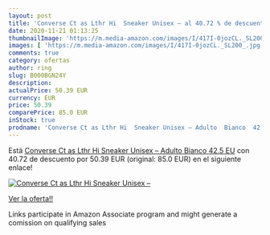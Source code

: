 ```yaml
---
layout: post
title: 'Converse Ct as Lthr Hi  Sneaker Unisex – al 40.72 % de descuento'
date: 2020-11-21 01:13:25
thumbnailImage: 'https://m.media-amazon.com/images/I/417I-0jozCL._SL200_.jpg'
images: [ 'https://m.media-amazon.com/images/I/417I-0jozCL._SL200_.jpg' ]
comments: true
category: ofertas
author: ring
slug: B000BGN24Y
description:
actualPrice: 50.39 EUR
currency: EUR
price: 50.39
comparePrice: 85.0 EUR
inStock: true
prodname: 'Converse Ct as Lthr Hi  Sneaker Unisex – Adulto  Bianco  42.5 EU'
---
```


Está [Converse Ct as Lthr Hi  Sneaker Unisex – Adulto  Bianco  42.5 EU](https://www.amazon.it/dp/B000BGN24Y/?tag=tolees00-21) con 40.72 de descuento por 50.39 EUR (original: 85.0 EUR) en el siguiente enlace!

[![Converse Ct as Lthr Hi  Sneaker Unisex –](https://m.media-amazon.com/images/I/417I-0jozCL._SL200_.jpg)](https://www.amazon.it/dp/B000BGN24Y/?tag=tolees00-21)

[Ver la oferta!!](https://www.amazon.it/dp/B000BGN24Y/?tag=tolees00-21)

Links participate in Amazon Associate program and might generate a comission on qualifying sales


